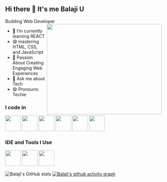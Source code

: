 ## Hi there 👋 It's me Balaji U

Budding Web Developer
<img align="right" width="370" height="290" src="https://i.pinimg.com/originals/47/f0/34/47f0342cec72b800463bf003eac1257e.gif">                                               
- 🌱 I’m currently learning REACT
- 😄 mastering HTML, CSS, and JavaScript
- 👯 Passion About Creating Engaging Web Experiences
- 💬 Ask me about Tech
- 😄 Pronouns: Techie

### I code in
<img height="50" width="50" src="https://img.icons8.com/color/48/000000/java-coffee-cup-logo.png" />   <img height="50" width="50" src="https://img.icons8.com/color/48/000000/html-5.png" /> <img height="50" width="50" src="https://img.icons8.com/color/48/000000/css3.png" /> <img height="50" width="50" src="https://img.icons8.com/color/48/000000/bootstrap.png" /> <img height="50" width="50" src="https://img.icons8.com/color/48/000000/javascript.png"/> <img height="50" width="50" src="https://img.icons8.com/color/48/000000/react-native.png"/>  

### IDE and Tools I Use
<img height="50" width="50" src="https://img.icons8.com/color/48/000000/visual-studio-code-2019.png"/>  <img height="50" width="50" src="https://img.icons8.com/color/50/000000/git.png"/>  <img height="50" src="https://img.shields.io/badge/Netlify-00C7B7?style=for-the-badge&logo=netlify&logoColor=white"/> 

![Balaji's GitHub stats](https://github-readme-stats.vercel.app/api?username=BalajiUmapathy&theme=dark&show_icons=true&&hide=issues,contribs)
[![Balaji's github activity graph](https://github-readme-activity-graph.vercel.app/graph?username=BalajiUmapathy&bg_color=000000&color=67ff3d&line=8ae41b&point=fffafa&area=true&hide_border=true)](https://github.com/ashutosh00710/github-readme-activity-graph)
